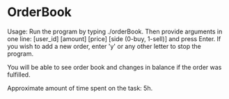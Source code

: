 # OrderBook

Usage:
Run the program by typing ./orderBook.
Then provide arguments in one line: [user_id] [amount] [price] [side (0-buy, 1-sell)] and press Enter.
If you wish to add a new order, enter 'y' or any other letter to stop the program.

You will be able to see order book and changes in balance if the order was fulfilled.

Approximate amount of time spent on the task: 5h.
